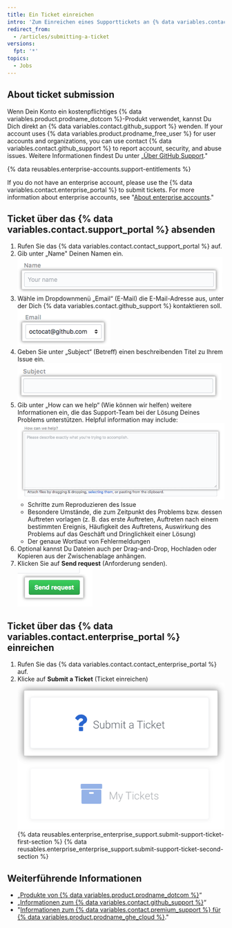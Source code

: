 ```yaml
---
title: Ein Ticket einreichen
intro: 'Zum Einreichen eines Supporttickets an {% data variables.contact.github_support %} verwenden Sie das Supportportal.'
redirect_from:
  - /articles/submitting-a-ticket
versions:
  fpt: '*'
topics:
  - Jobs
---
```


## About ticket submission
Wenn Dein Konto ein kostenpflichtiges {% data variables.product.prodname_dotcom %}-Produkt verwendet, kannst Du Dich direkt an {% data variables.contact.github_support %} wenden. If your account uses {% data variables.product.prodname_free_user %} for user accounts and organizations, you can use contact {% data variables.contact.github_support %} to report account, security, and abuse issues. Weitere Informationen findest Du unter „[Über GitHub Support](/github/working-with-github-support/about-github-support)."

{% data reusables.enterprise-accounts.support-entitlements %}

If you do not have an enterprise account, please use the {% data variables.contact.enterprise_portal %} to submit tickets. For more information about enterprise accounts, see "[About enterprise accounts](/github/setting-up-and-managing-your-enterprise/about-enterprise-accounts)."

## Ticket über das {% data variables.contact.support_portal %} absenden

1. Rufen Sie das {% data variables.contact.contact_support_portal %} auf.
2. Gib unter „Name" Deinen Namen ein. ![Feld „Name“](/assets/images/help/support/name-field.png)
3. Wähle im Dropdownmenü „Email“ (E-Mail) die E-Mail-Adresse aus, unter der Dich {% data variables.contact.github_support %} kontaktieren soll. ![Feld „Email“ (E-Mail)](/assets/images/help/support/email-field.png)
4. Geben Sie unter „Subject“ (Betreff) einen beschreibenden Titel zu Ihrem Issue ein. ![Feld „Subject“ (Betreff)](/assets/images/help/support/subject-field.png)
5. Gib unter „How can we help“ (Wie können wir helfen) weitere Informationen ein, die das Support-Team bei der Lösung Deines Problems unterstützen. Helpful information may include: ![Feld „How can we help“ (Wie können wir helfen)](/assets/images/help/support/how-can-we-help-field.png)
    - Schritte zum Reproduzieren des Issue
    - Besondere Umstände, die zum Zeitpunkt des Problems bzw. dessen Auftreten vorlagen (z. B. das erste Auftreten, Auftreten nach einem bestimmten Ereignis, Häufigkeit des Auftretens, Auswirkung des Problems auf das Geschäft und Dringlichkeit einer Lösung)
    - Der genaue Wortlaut von Fehlermeldungen
6. Optional kannst Du Dateien auch per Drag-and-Drop, Hochladen oder Kopieren aus der Zwischenablage anhängen.
7. Klicken Sie auf **Send request** (Anforderung senden). ![Schaltfläche „Send request“ (Anforderung senden)](/assets/images/help/support/send-request-button.png)

## Ticket über das {% data variables.contact.enterprise_portal %} einreichen

1. Rufen Sie das {% data variables.contact.contact_enterprise_portal %} auf.
5. Klicke auf **Submit a Ticket** (Ticket einreichen) ![Ein Ticket beim Enterprise-Support-Team einreichen](/assets/images/enterprise/support/submit-ticket-button.png)
{% data reusables.enterprise_enterprise_support.submit-support-ticket-first-section %}
{% data reusables.enterprise_enterprise_support.submit-support-ticket-second-section %}

## Weiterführende Informationen
- „[Produkte von {% data variables.product.prodname_dotcom %}](/github/getting-started-with-github/githubs-products)“
- „[Informationen zum {% data variables.contact.github_support %}](/articles/about-github-support)“
- "[Informationen zum {% data variables.contact.premium_support %} für {% data variables.product.prodname_ghe_cloud %}](/articles/about-github-premium-support-for-github-enterprise-cloud)."
